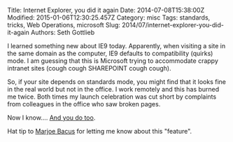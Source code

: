 Title: Internet Explorer, you did it again
Date: 2014-07-08T15:38:00Z
Modified: 2015-01-06T12:30:25.457Z
Category: misc
Tags: standards, tricks, Web Operations, microsoft
Slug: 2014/07/internet-explorer-you-did-it-again
Authors: Seth Gottlieb

I learned something new about IE9 today. Apparently, when visiting a site in the same domain as the computer, IE9 defaults to compatibility (quirks) mode. I am guessing that this is Microsoft trying to accommodate crappy intranet sites (cough cough SHAREPOINT cough cough).

  
  

So, if your site depends on standards mode, you might find that it looks fine in the real world but not in the office. I work remotely and this has burned me twice. Both times my launch celebration was cut short by complaints from colleagues in the office who saw broken pages.

  
  

Now I know.... [And you do too](http://stackoverflow.com/a/11096186).

  
  

Hat tip to [Marjoe Bacus](https://www.linkedin.com/pub/marjoe-bacus/8a/478/517) for letting me know about this "feature".
